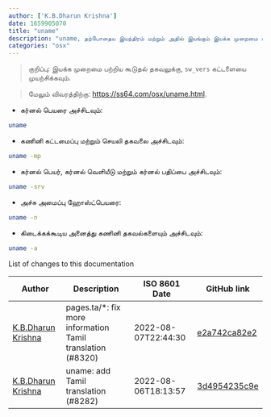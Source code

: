 ```yaml
---
author: ['K.B.Dharun Krishna']
date: 1659905070
title: "uname"
description: "uname, தற்போதைய இயந்திரம் மற்றும் அதில் இயங்கும் இயக்க முறைமை பற்றிய விவரங்களை அச்சிடவும்."
categories: "osx"
---
```

> குறிப்பு: இயக்க முறைமை பற்றிய கூடுதல் தகவலுக்கு, `sw_vers` கட்டளையை முயற்சிக்கவும்.

> மேலும் விவரத்திற்கு: <https://ss64.com/osx/uname.html>.

- கர்னல் பெயரை அச்சிடவும்:

```bash
uname
```

- கணினி கட்டமைப்பு மற்றும் செயலி தகவலை அச்சிடவும்:

```bash
uname -mp
```

- கர்னல் பெயர், கர்னல் வெளியீடு மற்றும் கர்னல் பதிப்பை அச்சிடவும்:

```bash
uname -srv
```

- அச்சு அமைப்பு ஹோஸ்ட்பெயரை:

```bash
uname -n
```

- கிடைக்கக்கூடிய அனைத்து கணினி தகவல்களையும் அச்சிடவும்:

```bash
uname -a
```
List of changes to this documentation


Author | Description | ISO 8601 Date | GitHub link
------|-----|-----|-----
[K.B.Dharun Krishna](mailto:kbdharunkrishna@gmail.com) | pages.ta/*: fix more information Tamil translation (#8320) | 2022-08-07T22:44:30 | [e2a742ca82e2](https://github.com/tldr-pages/tldr/commit/e2a742ca82e2889a2d605962a45196e64b7579e4)
[K.B.Dharun Krishna](mailto:kbdharunkrishna@gmail.com) | uname: add Tamil translation (#8282) | 2022-08-06T18:13:57 | [3d4954235c9e](https://github.com/tldr-pages/tldr/commit/3d4954235c9e40cbba55f8a723e9eebd18e3d04e)

